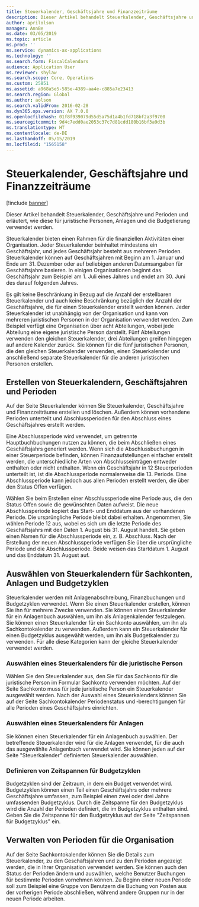 ```yaml
---
title: Steuerkalender, Geschäftsjahre und Finanzzeiträume
description: Dieser Artikel behandelt Steuerkalender, Geschäftsjahre und Perioden und erläutert, wie diese für juristische Personen, Anlagen und die Budgetierung verwendet werden.
author: aprilolson
manager: AnnBe
ms.date: 03/05/2019
ms.topic: article
ms.prod: ''
ms.service: dynamics-ax-applications
ms.technology: ''
ms.search.form: FiscalCalendars
audience: Application User
ms.reviewer: shylaw
ms.search.scope: Core, Operations
ms.custom: 25851
ms.assetid: a968a5e5-585e-4389-aa4e-c885a7e23413
ms.search.region: Global
ms.author: aolson
ms.search.validFrom: 2016-02-28
ms.dyn365.ops.version: AX 7.0.0
ms.openlocfilehash: 01f8f939079d55d5a75d1a4b1fd718bf2a3f9700
ms.sourcegitcommit: 9d4c7edd0ae2053c37c7d81cdd180b16bf3a9d3b
ms.translationtype: HT
ms.contentlocale: de-DE
ms.lasthandoff: 05/15/2019
ms.locfileid: "1565158"
---
```

# <a name="fiscal-calendars-fiscal-years-and-periods"></a>Steuerkalender, Geschäftsjahre und Finanzzeiträume

[!include [banner](../includes/banner.md)]

Dieser Artikel behandelt Steuerkalender, Geschäftsjahre und Perioden und erläutert, wie diese für juristische Personen, Anlagen und die Budgetierung verwendet werden.

Steuerkalender bieten einen Rahmen für die finanziellen Aktivitäten einer Organisation. Jeder Steuerkalender beinhaltet mindestens ein Geschäftsjahr, und jedes Geschäftsjahr besteht aus mehreren Perioden. Steuerkalender können auf Geschäftsjahren mit Beginn am 1. Januar und Ende am 31. Dezember oder auf beliebigen anderen Datumsangaben für Geschäftsjahre basieren. In einigen Organisationen beginnt das Geschäftsjahr zum Beispiel am 1. Juli eines Jahres und endet am 30. Juni des darauf folgenden Jahres. 

Es gilt keine Beschränkung in Bezug auf die Anzahl der erstellbaren Steuerkalender und auch keine Beschränkung bezüglich der Anzahl der Geschäftsjahre, die für einen Steuerkalender erstellt werden können. Jeder Steuerkalender ist unabhängig von der Organisation und kann von mehreren juristischen Personen in der Organisation verwendet werden. Zum Beispiel verfügt eine Organisation über acht Abteilungen, wobei jede Abteilung eine eigene juristische Person darstellt. Fünf Abteilungen verwenden den gleichen Steuerkalender, drei Abteilungen greifen hingegen auf andere Kalender zurück. Sie können für die fünf juristischen Personen, die den gleichen Steuerkalender verwenden, einen Steuerkalender und anschließend separate Steuerkalender für die anderen juristischen Personen erstellen.

## <a name="create-fiscal-calendars-fiscal-years-and-periods"></a>Erstellen von Steuerkalendern, Geschäftsjahren und Perioden
Auf der Seite Steuerkalender können Sie Steuerkalender, Geschäftsjahre und Finanzzeiträume erstellen und löschen. Außerdem können vorhandene Perioden unterteilt und Abschlussperioden für den Abschluss eines Geschäftsjahres erstellt werden. 

Eine Abschlussperiode wird verwendet, um getrennte Hauptbuchbuchungen nutzen zu können, die beim Abschließen eines Geschäftsjahrs generiert werden. Wenn sich die Abschlussbuchungen in einer Steuerperiode befinden, können Finanzaufstellungen einfacher erstellt werden, die unterschiedliche Arten von Abschlusseinträgen entweder enthalten oder nicht enthalten. Wenn ein Geschäftsjahr in 12 Steuerperioden unterteilt ist, ist die Abschlussperiode normalerweise die 13. Periode. Eine Abschlussperiode kann jedoch aus allen Perioden erstellt werden, die über den Status Offen verfügen. 

Wählen Sie beim Erstellen einer Abschlussperiode eine Periode aus, die den Status Offen sowie die gewünschten Daten aufweist. Die neue Abschlussperiode kopiert das Start- und Enddatum aus der vorhandenen Periode. Die ursprüngliche Periode bleibt dabei erhalten. Angenommen, Sie wählen Periode 12 aus, wobei es sich um die letzte Periode des Geschäftsjahrs mit den Daten 1. August bis 31. August handelt. Sie geben einen Namen für die Abschlussperiode ein, z. B. Abschluss. Nach der Erstellung der neuen Abschlussperiode verfügen Sie über die ursprüngliche Periode und die Abschlussperiode. Beide weisen das Startdatum 1. August und das Enddatum 31. August auf.

## <a name="select-fiscal-calendars-for-ledgers-fixed-assets-and-budget-cycles"></a>Auswählen von Steuerkalendern für Sachkonten, Anlagen und Budgetzyklen
Steuerkalender werden mit Anlagenabschreibung, Finanzbuchungen und Budgetzyklen verwendet. Wenn Sie einen Steuerkalender erstellen, können Sie ihn für mehrere Zwecke verwenden. Sie können einen Steuerkalender für ein Anlagenbuch auswählen, um ihn als Anlagenkalender festzulegen. Sie können einen Steuerkalender für ein Sachkonto auswählen, um ihn als Sachkontokalender zu verwenden. Außerdem kann ein Steuerkalender für einen Budgetzyklus ausgewählt werden, um ihn als Budgetkalender zu verwenden. Für alle diese Kategorien kann der gleiche Steuerkalender verwendet werden.

### <a name="select-a-fiscal-calendar-for-your-legal-entity"></a>Auswählen eines Steuerkalenders für die juristische Person

Wählen Sie den Steuerkalender aus, den Sie für das Sachkonto für die juristische Person im Formular Sachkonto verwenden möchten. Auf der Seite Sachkonto muss für jede juristische Person ein Steuerkalender ausgewählt werden. Nach der Auswahl eines Steuerkalenders können Sie auf der Seite Sachkontokalender Periodenstatus und ‑berechtigungen für alle Perioden eines Geschäftsjahrs einrichten.

### <a name="select-a-fiscal-calendar-for-fixed-assets"></a>Auswählen eines Steuerkalenders für Anlagen

Sie können einen Steuerkalender für ein Anlagenbuch auswählen. Der betreffende Steuerkalender wird für die Anlagen verwendet, für die auch das ausgewählte Anlagenbuch verwendet wird. Sie können jeden auf der Seite "Steuerkalender" definierten Steuerkalender auswählen.

### <a name="define-budget-cycle-time-spans"></a>Definieren von Zeitspannen für Budgetzyklen

Budgetzyklen sind der Zeitraum, in dem ein Budget verwendet wird. Budgetzyklen können einen Teil einen Geschäftsjahrs oder mehrere Geschäftsjahre umfassen, zum Beispiel einen zwei oder drei Jahre umfassenden Budgetzyklus. Durch die Zeitspanne für den Budgetzyklus wird die Anzahl der Perioden definiert, die im Budgetzyklus enthalten sind. Geben Sie die Zeitspanne für den Budgetzyklus auf der Seite "Zeitspannen für Budgetzyklus" ein.

## <a name="maintain-periods-for-your-organization"></a>Verwalten von Perioden für die Organisation
Auf der Seite Sachkontokalender können Sie die Details zum Steuerkalender, zu den Geschäftsjahren und zu den Perioden angezeigt werden, die in Ihrer Organisation verwendet werden. Sie können auch den Status der Perioden ändern und auswählen, welche Benutzer Buchungen für bestimmte Perioden vornehmen können. Zu Beginn einer neuen Periode soll zum Beispiel eine Gruppe von Benutzern die Buchung von Posten aus der vorherigen Periode abschließen, während andere Gruppen nur in der neuen Periode arbeiten.





